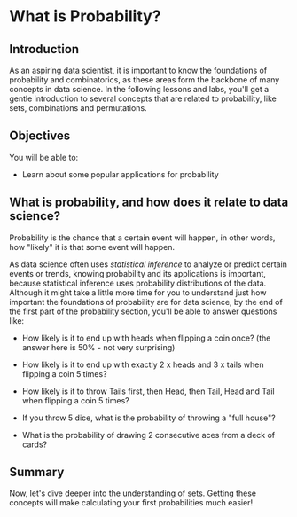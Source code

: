
# What is Probability?

## Introduction

As an aspiring data scientist, it is important to know the foundations of probability and combinatorics, as these areas form the backbone of many concepts in data science. In the following lessons and labs, you'll get a gentle introduction to several concepts that are related to probability, like sets, combinations and permutations.

## Objectives

You will be able to:

- Learn about some popular applications for probability

## What is probability, and how does it relate to data science?

Probability is the chance that a certain event will happen, in other words, how "likely" it is that some event will happen.

As data science often uses *statistical inference* to analyze or predict certain events or trends, knowing probability and its applications is important, because statistical inference uses probability distributions of the data. Although it might take a little more time for you to understand just how important the foundations of probability are for data science, by the end of the first part of the probability section, you'll be able to answer questions like:

- How likely is it to end up with heads when flipping a coin once? (the answer here is 50% - not very surprising)

- How likely is it to end up with exactly 2 x heads and 3 x tails when flipping a coin 5 times?

- How likely is it to throw Tails first, then Head, then Tail, Head and Tail when flipping a coin 5 times?

- If you throw 5 dice, what is the probability of throwing a "full house"?

- What is the probability of drawing 2 consecutive aces from a deck of cards?

## Summary

Now, let's dive deeper into the understanding of sets. Getting these concepts will make calculating your first probabilities much easier!
